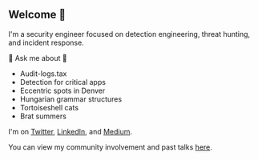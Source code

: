 ## Welcome 🚀

I'm a security engineer focused on detection engineering, threat hunting, and incident response.

💭 Ask me about 💭 
- Audit-logs.tax
- Detection for critical apps
- Eccentric spots in Denver
- Hungarian grammar structures
- Tortoiseshell cats
- Brat summers

I'm on [Twitter](https://x.com/julieasparks), [LinkedIn](https://www.linkedin.com/in/julie-a-sparks/), and [Medium](https://medium.com/@julieasparks).

You can view my community involvement and past talks [here](https://github.com/julieagnessparks/community-contributions).

<!--
**julieagnessparks/julieagnessparks** is a ✨ _special_ ✨ repository because its `README.md` (this file) appears on your GitHub profile.

Here are some ideas to get you started:

- 🔭 I’m currently working on ...
- 🌱 I’m currently learning ...
- 👯 I’m looking to collaborate on ...
- 🤔 I’m looking for help with ...
- 💬 Ask me about ...
- 📫 How to reach me: ...
- 😄 Pronouns: ...
- ⚡ Fun fact: ...
-->
